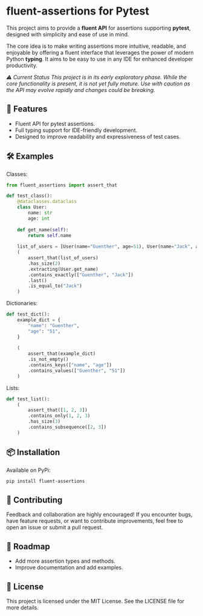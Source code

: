 # fluent-assertions for Pytest

This project aims to provide a **fluent API** for assertions supporting **pytest**, designed with simplicity and ease of use in mind. 

The core idea is to make writing assertions more intuitive, readable, and enjoyable by offering a fluent interface that leverages the power of modern Python **typing**. It aims to be easy to use in any IDE for enhanced developer productivity.


*⚠️ Current Status This project is in its early exploratory phase. While the core functionality is present, it is not yet fully mature. Use with caution as the API may evolve rapidly and changes could be breaking.*


## 🎯 Features

- Fluent API for pytest assertions.
- Full typing support for IDE-friendly development.
- Designed to improve readability and expressiveness of test cases.

## 🛠️ Examples

Classes:
```python
from fluent_assertions import assert_that

def test_class(): 
    @dataclasses.dataclass
    class User:
        name: str
        age: int
    
    def get_name(self):
        return self.name
    
    list_of_users = [User(name="Guenther", age=51), User(name="Jack", age=12)]
    (
        assert_that(list_of_users)
        .has_size(2)
        .extracting(User.get_name)
        .contains_exactly(["Guenther", "Jack"])
        .last()
        .is_equal_to("Jack")
    )

```

Dictionaries:
```python
def test_dict():
    example_dict = {
        "name": "Guenther",
        "age": "51",
    }
    
    (
        assert_that(example_dict)
        .is_not_empty()
        .contains_keys(["name", "age"])
        .contains_values(["Guenther", "51"])
    )
```

Lists:
```python  
def test_list():
    (
        assert_that([1, 2, 3])
        .contains_only(1, 2, 3)
        .has_size(3)
        .contains_subsequence([2, 3])
    )

```

## 📦 Installation

Available on PyPi:

```bash
pip install fluent-assertions
```

## 🤝 Contributing

Feedback and collaboration are highly encouraged! If you encounter bugs, have feature requests, or want to contribute improvements, feel free to open an issue or submit a pull request.

## 🚧 Roadmap

- Add more assertion types and methods.
- Improve documentation and add examples.


## 📜 License

This project is licensed under the MIT License. See the LICENSE file for more details.


